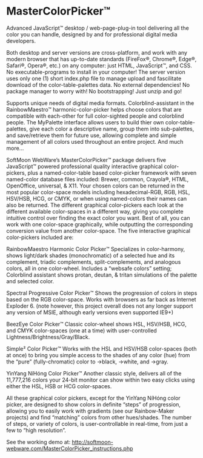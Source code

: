 # MasterColorPicker™
Advanced JavaScript™ desktop / web-page-plug-in tool delivering all the color you can handle, designed by and for professional digital media developers.

Both desktop and server versions are cross-platform, and work with any modern browser that has up-to-date standards (FireFox®, Chrome®, Edge®, Safari®, Opera®, etc.) on any computer: just HTML, JavaScript™, and CSS.  No executable-programs to install in your computer!  The server version uses only one (1) short index.php file to manage upload and fascilitate download of the color-table-palettes data.
No external dependencies!  No package manager to worry with!  No bootstrapping!  Just unzip and go!

Supports unique needs of digital media formats.
Colorblind-assistant in the RainbowMaestro™ harmonic-color-picker helps choose colors that are compatible with each-other for full color-sighted people and colorblind people.
The MyPalette interface allows users to build thier own color-table-palettes, give each color a descriptive name, group them into sub-palettes, and save/retrieve them for future use, allowing complete and simple management of all colors used throughout an entire project.
And much more...

SoftMoon WebWare’s MasterColorPicker™ package delivers five JavaScript™ powered professional quality interactive graphical color-pickers, plus a named-color-table based color-picker framework with seven named-color database files included: Brewer, common, Crayola®, HTML, OpenOffice, universal, & X11.  Your chosen colors can be returned in the most popular color-space models including hexadecimal-RGB, RGB, HSL, HSV/HSB, HCG, or CMYK, or when using named-colors their names can also be returned.  The different graphical color-pickers each look at the different available color-spaces in a different way, giving you complete intuitive control over finding the exact color you want.  Best of all, you can work with one color-space graphically, while outputting the corresponding conversion value from another color-space.  The five interactive graphical color-pickers included are:

RainbowMaestro Harmonic Color Picker™
    Specializes in color-harmony, shows light/dark shades (monochromatic) of a selected hue and its complement, triadic complements, split-complements, and analogous colors, all in one color-wheel. Includes a “websafe colors” setting;  Colorblind assistant shows protan, deutan, & tritan simulations of the palette and selected color.
    
Spectral Progressive Color Picker™
    Shows the progression of colors in steps based on the RGB color-space.  Works with browsers as far back as Internet Exploder 6. (note however, this project overall does not any longer support any version of MSIE, although early versions even supported IE9+)
    
BeezEye Color Picker™
    Classic color-wheel shows HSL, HSV/HSB, HCG, and CMYK color-spaces (one at a time) with user-controlled Lightness/Brightness/Gray/Black.
    
Simple² Color Picker™
    Works with the HSL and HSV/HSB color-spaces (both at once) to bring you simple access to the shades of any color (hue) from the “pure” (fully-chromatic) color to →black, →white, and →gray.
    
YinYang NíHóng Color Picker™
    Another classic style, delivers all of the 11,777,216 colors your 24-bit monitor can show within two easy clicks using either the HSL, HSB or HCG color-spaces.

All these graphical color pickers, except for the YinYang NíHóng color picker, are designed to show colors in definite “steps” of progression, allowing you to easily work with gradients (see our Rainbow-Maker projects) and find “matching” colors from other hues/shades.  The number of steps, or variety of colors, is user-controllable in real-time, from just a few to “high resolution”.

See the working demo at:
http://softmoon-webware.com/MasterColorPicker_instructions.php
